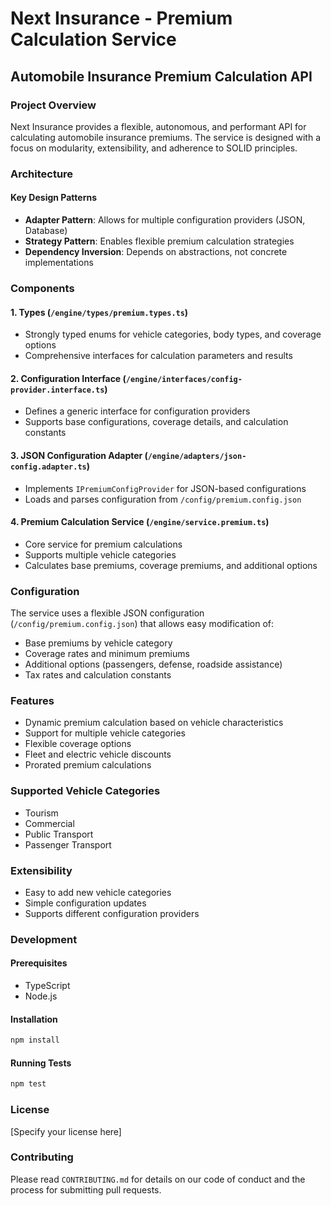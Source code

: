 # Next Insurance - Premium Calculation Service

## Automobile Insurance Premium Calculation API

### Project Overview

Next Insurance provides a flexible, autonomous, and performant API for calculating automobile insurance premiums. The service is designed with a focus on modularity, extensibility, and adherence to SOLID principles.

### Architecture

#### Key Design Patterns
- **Adapter Pattern**: Allows for multiple configuration providers (JSON, Database)
- **Strategy Pattern**: Enables flexible premium calculation strategies
- **Dependency Inversion**: Depends on abstractions, not concrete implementations

### Components

#### 1. Types (`/engine/types/premium.types.ts`)
- Strongly typed enums for vehicle categories, body types, and coverage options
- Comprehensive interfaces for calculation parameters and results

#### 2. Configuration Interface (`/engine/interfaces/config-provider.interface.ts`)
- Defines a generic interface for configuration providers
- Supports base configurations, coverage details, and calculation constants

#### 3. JSON Configuration Adapter (`/engine/adapters/json-config.adapter.ts`)
- Implements `IPremiumConfigProvider` for JSON-based configurations
- Loads and parses configuration from `/config/premium.config.json`

#### 4. Premium Calculation Service (`/engine/service.premium.ts`)
- Core service for premium calculations
- Supports multiple vehicle categories
- Calculates base premiums, coverage premiums, and additional options

### Configuration

The service uses a flexible JSON configuration (`/config/premium.config.json`) that allows easy modification of:
- Base premiums by vehicle category
- Coverage rates and minimum premiums
- Additional options (passengers, defense, roadside assistance)
- Tax rates and calculation constants

### Features

- Dynamic premium calculation based on vehicle characteristics
- Support for multiple vehicle categories
- Flexible coverage options
- Fleet and electric vehicle discounts
- Prorated premium calculations

### Supported Vehicle Categories
- Tourism
- Commercial
- Public Transport
- Passenger Transport

### Extensibility
- Easy to add new vehicle categories
- Simple configuration updates
- Supports different configuration providers

### Development

#### Prerequisites
- TypeScript
- Node.js

#### Installation
```bash
npm install
```

#### Running Tests
```bash
npm test
```

### License
[Specify your license here]

### Contributing
Please read `CONTRIBUTING.md` for details on our code of conduct and the process for submitting pull requests.
